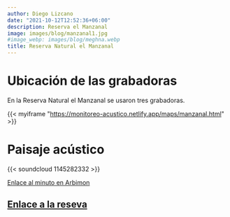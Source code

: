 ```yaml
---
author: Diego Lizcano
date: "2021-10-12T12:52:36+06:00"
description: Reserva el Manzanal
image: images/blog/manzanal1.jpg
#image_webp: images/blog/meghna.webp
title: Reserva Natural el Manzanal
---
```


# Ubicación de las grabadoras

En la Reserva Natural el Manzanal se usaron tres grabadoras.

{{< myiframe "https://monitoreo-acustico.netlify.app/maps/manzanal.html" >}}


# Paisaje acústico

{{< soundcloud 1145282332 >}}

[Enlace al minuto en Arbimon](https://arbimon.rfcx.org/project/destinos-awake/visualizer/rec/46355475)

## [Enlace a la reseva](https://www.instagram.com/elmanzanalpopayan/?hl=en)






